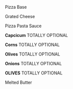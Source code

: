 Pizza Base

Grated Cheese

Pizza Pasta Sauce

**Capcicum**  TOTALLY OPTIONAL

**Corns**     TOTALLY OPTIONAL

**Olives**    TOTALLY OPTIONAL

**Onions**    TOTALLY OPTIONAL

**OLIVES**    TOTALLY OPTIONAL

Melted Butter